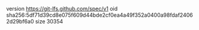 version https://git-lfs.github.com/spec/v1
oid sha256:5df71d39cd8e075f609d44bde2cf0ea4a49f352a0400a98fdaf24062d29bf6a0
size 30354
